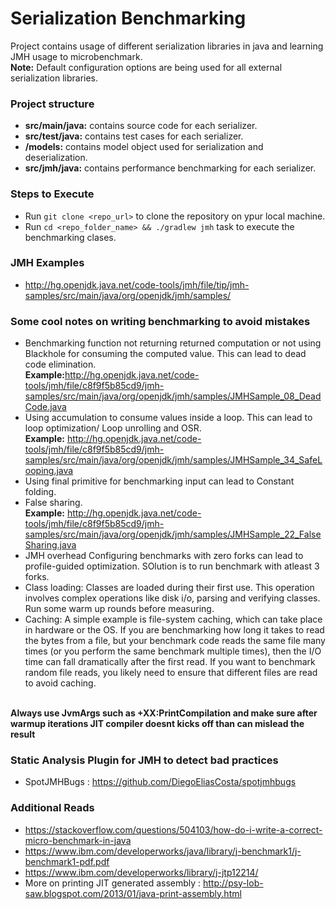 # Serialization Benchmarking
Project contains usage of different serialization libraries in java and learning JMH usage to microbenchmark.<br>
<b>Note:</b> Default configuration options are being used for all external serialization libraries.

### Project structure
 - <b>src/main/java:</b> contains source code for each serializer.
 - <b>src/test/java:</b> contains test cases for each serializer.
  -  <b>/models:</b> contains model object used for serialization and deserialization.
 - <b>src/jmh/java:</b> contains performance benchmarking  for each serializer.

### Steps to Execute
 - Run `git clone <repo_url>` to clone the repository on ypur local machine.
 - Run `cd <repo_folder_name> && ./gradlew jmh` task to execute the benchmarking clases.

### JMH Examples
- http://hg.openjdk.java.net/code-tools/jmh/file/tip/jmh-samples/src/main/java/org/openjdk/jmh/samples/

### Some cool notes on writing benchmarking to avoid mistakes
-  Benchmarking function not returning returned computation or not using Blackhole for consuming the computed value. This can lead to dead code elimination.<br>
<b>Example:</b>http://hg.openjdk.java.net/code-tools/jmh/file/c8f9f5b85cd9/jmh-samples/src/main/java/org/openjdk/jmh/samples/JMHSample_08_DeadCode.java
- Using accumulation to consume values inside a loop. This can lead to loop optimization/ Loop unrolling and OSR.<br>
<b>Example:</b>
http://hg.openjdk.java.net/code-tools/jmh/file/c8f9f5b85cd9/jmh-samples/src/main/java/org/openjdk/jmh/samples/JMHSample_34_SafeLooping.java
- Using final primitive for benchmarking input can lead to Constant folding.
- False sharing.<br><b>Example:</b> http://hg.openjdk.java.net/code-tools/jmh/file/c8f9f5b85cd9/jmh-samples/src/main/java/org/openjdk/jmh/samples/JMHSample_22_FalseSharing.java
- JMH overhead Configuring benchmarks with zero forks can lead to profile-guided optimization. SOlution is to run benchmark with atleast 3 forks.
- Class loading: Classes are loaded during their first use. This operation involves complex operations like disk i/o, parsing and verifying classes. Run some warm up rounds before measuring.
- Caching: A simple example is file-system caching, which can take place in hardware or the OS. If you are benchmarking how long it takes to read the bytes from a file, but your benchmark code reads the same file many times (or you perform the same benchmark multiple times), then the I/O time can fall dramatically after the first read. If you want to benchmark random file reads, you likely need to ensure that different files are read to avoid caching.
<br>
<b>Always use JvmArgs such as +XX:PrintCompilation and make sure after warmup iterations JIT compiler doesnt kicks off than can mislead the result</b>

### Static Analysis Plugin for JMH to detect bad practices
- SpotJMHBugs : https://github.com/DiegoEliasCosta/spotjmhbugs

### Additional Reads
- https://stackoverflow.com/questions/504103/how-do-i-write-a-correct-micro-benchmark-in-java
- https://www.ibm.com/developerworks/java/library/j-benchmark1/j-benchmark1-pdf.pdf
- https://www.ibm.com/developerworks/library/j-jtp12214/
- More on printing JIT generated assembly :  http://psy-lob-saw.blogspot.com/2013/01/java-print-assembly.html
